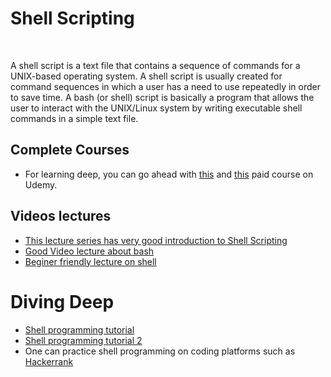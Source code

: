 # Shell Scripting
<br>

A shell script is a text file that contains a sequence of commands for a UNIX-based operating system. A shell script is usually created for command sequences in which a user has a need to use repeatedly in order to save time.
A bash (or shell) script is basically a program that allows the user to interact with the UNIX/Linux system by writing executable shell commands in a simple text file.
## Complete  Courses

- For learning deep, you can go ahead with [this](https://www.udemy.com/course/linux-shell-scripting-projects/) and [this](https://www.udemy.com/course/shell-scripting-linux/) paid course on Udemy.

## Videos lectures

- [This lecture series has very good introduction to Shell Scripting](https://youtu.be/e7BufAVwDiM)
- [Good Video lecture about bash](https://youtu.be/oxuRxtrO2Ag)
- [Beginer friendly lecture on shell](https://youtu.be/8c1BL5b47kg)

# Diving Deep

- [Shell programming tutorial](https://www.tutorialspoint.com/unix/shell_scripting.htm)
- [Shell programming tutorial 2](https://www.geeksforgeeks.org/introduction-linux-shell-shell-scripting/)
- One can practice shell programming on coding platforms such as [Hackerrank](https://www.hackerrank.com/)

